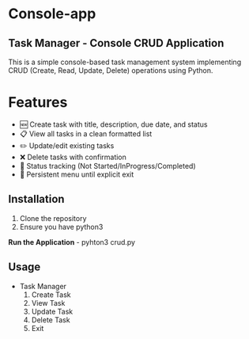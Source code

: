 # Console-app
## Task Manager - Console CRUD Application

This is a simple console-based task management system implementing CRUD (Create, Read, Update, Delete) operations using Python.

# Features
- 🆕 Create task with title, description, due date, and status
- 📋 View all tasks in a clean formatted list
- ✏️ Update/edit existing tasks
- ❌ Delete tasks with confirmation
- 📅 Status tracking (Not Started/InProgress/Completed)
- 🔄 Persistent menu until explicit exit

## Installation
1. Clone the repository
2. Ensure you have python3

**Run the Application** - pyhton3 crud.py

## Usage
- Task Manager
   1. Create Task
   2. View Task
   3. Update Task
   4. Delete Task
   5. Exit
   